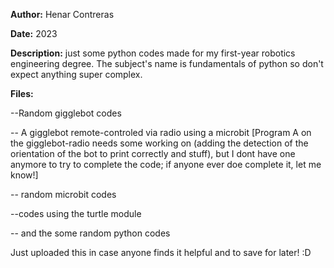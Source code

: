 **Author:** Henar Contreras

**Date:** 2023

**Description:** just some python codes made for my first-year robotics engineering
  degree. The subject's name is fundamentals of python so don't expect anything
  super complex.

**Files:**

  --Random gigglebot codes
  
  -- A gigglebot remote-controled via radio using a microbit
  [Program A on the gigglebot-radio needs some working on (adding the detection
  of the orientation of the bot to print correctly and stuff), but I dont have one
  anymore to try to complete the code; if anyone ever doe complete it, let me know!]

  -- random microbit codes
  
  --codes using the turtle module 
  
  -- and the some random python codes

Just uploaded this in case anyone finds it helpful and to save for later! :D



